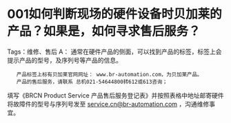 # 001如何判断现场的硬件设备时贝加莱的产品？如果是，如何寻求售后服务？
Tags：维修、售后
A：
通常在硬件产品的侧面，可以找到产品的标签，标签上会提示产品的型号，及序列号等产品的信息。

	

       产品标签上标有贝加莱官网网址： www.br-automation.com，为贝加莱产品。
       产品的售后服务，请联系 总机021-54644800转612或613咨询；
 填写《BRCN Product Service 产品售后服务登记表》并按照表格中地址邮寄硬件
 	 将故障件的型号与序列号发至 service.cn@br-automation.com ，沟通维修事宜。
